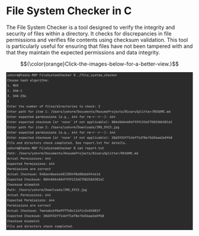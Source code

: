 # File System Checker in C

The File System Checker is a tool designed to verify the integrity and security of files within a directory. It checks for discrepancies in file permissions and verifies file contents using checksum validation. This tool is particularly useful for ensuring that files have not been tampered with and that they maintain the expected permissions and data integrity.

$${\color{orange}Click-the-images-below-for-a-better-view.}$$

<img src="https://github.com/yash-yv-verma/FileSystem-Checker-in-C/blob/main/img1.png" alt="Example Image1"/>
